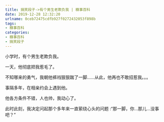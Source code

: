 ```yaml
---
title: 搞笑段子->有个男生老欺负我 | 糗事百科
date: 2019-12-28 12:32:20
urlname: 0ceb72475cdfb927f0272432053f898b
tags: 
- 糗事百科
categories:
- 糗事百科
- 搞笑段子
---
```

小学时，有个男生老欺负我。

一天，他彻底把我惹毛了。

不知哪来的勇气，我朝他裤裆狠狠踹了一脚……从此，他再也不敢招惹我。。。

事隔多年，在相亲约会上遇到他。

他各方条件不错，人也帅，我动心了。

此时此刻，我决定问起那个多年来一直萦绕心头的问题 :“那一脚，你…那儿…没事吧？”


